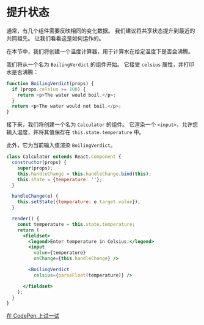 # 提升状态

通常，有几个组件需要反映相同的变化数据。 我们建议将共享状态提升到最近的共同祖先。 让我们看看这是如何运作的。

在本节中，我们将创建一个温度计算器，用于计算水在给定温度下是否会沸腾。

我们将从一个名为 `BoilingVerdict` 的组件开始。 它接受 `celsius` 属性，并打印水是否沸腾：

```javascript
function BoilingVerdict(props) {
  if (props.celsius >= 100) {
    return <p>The water would boil.</p>;
  }
  return <p>The water would not boil.</p>;
}
```

接下来，我们将创建一个名为 `Calculator` 的组件。 它渲染一个 `<input>`，允许您输入温度，并将其值保存在 `this.state.temperature` 中。

此外，它为当前输入值渲染 `BoilingVerdict`。

```jsx
class Calculator extends React.Component {
  constructor(props) {
    super(props);
    this.handleChange = this.handleChange.bind(this);
    this.state = {temperature: ''};
  }

  handleChange(e) {
    this.setState({temperature: e.target.value});
  }

  render() {
    const temperature = this.state.temperature;
    return (
      <fieldset>
        <legend>Enter temperature in Celsius:</legend>
        <input
          value={temperature}
          onChange={this.handleChange} />

        <BoilingVerdict
          celsius={parseFloat(temperature)} />

      </fieldset>
    );
  }
}
```

[在 CodePen 上试一试](https://codepen.io/gaearon/pen/ZXeOBm?editors=0010)